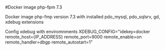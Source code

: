 #Docker image php-fpm 7.3

Docker image php-fmp version 7.3 with installed pdo_mysql, pdo_sqlsrv, gd, xdebug extensions

Config xdebug with enviromnments XDEBUG_CONFIG="idekey=docker remote_host={IP_ADDRESS} remote_port=9000 remote_enable=on remote_handler=dbgp remote_autostart=1"